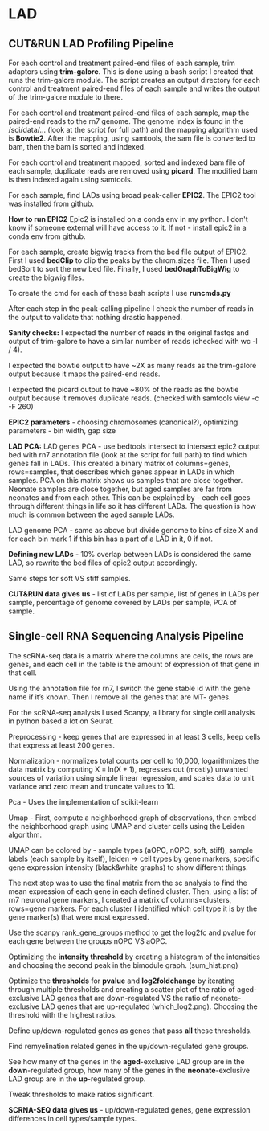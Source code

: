 # LAD
## CUT&RUN LAD Profiling Pipeline
For each control and treatment paired-end files of each sample, trim adaptors using **trim-galore**. This is done using a bash script I created that runs the trim-galore module. The script creates an output directory for each control and treatment paired-end files of each sample and writes the output of the trim-galore module to there.

For each control and treatment paired-end files of each sample, map the paired-end reads to the rn7 genome. The genome index is found in the /sci/data/… (look at the script for full path) and the mapping algorithm used is **Bowtie2**. After the mapping, using samtools, the sam file is converted to bam, then the bam is sorted and indexed. 

For each control and treatment mapped, sorted and indexed bam file of each sample, duplicate reads are removed using **picard**. The modified bam is then indexed again using samtools. 

For each sample, find LADs using broad peak-caller **EPIC2**. The EPIC2 tool was installed from github.

**How to run EPIC2**
Epic2 is installed on a conda env in my python. I don't know if someone external will have access to it. If not - install epic2 in a conda env from github.

For each sample, create bigwig tracks from the bed file output of EPIC2. First I used **bedClip** to clip the peaks by the chrom.sizes file. Then I used bedSort to sort the new bed file. Finally, I used **bedGraphToBigWig** to create the bigwig files. 

To create the cmd for each of these bash scripts I use **runcmds.py** 

After each step in the peak-calling pipeline I check the number of reads in the output to validate that nothing drastic happened.

**Sanity checks:**
I expected the number of reads in the original fastqs and output of trim-galore to have a similar number of reads (checked with wc -l / 4).

I expected the bowtie output to have ~2X as many reads as the trim-galore output because it maps the paired-end reads.

I expected the picard output to have ~80% of the reads as the bowtie output because it removes duplicate reads. (checked with samtools view -c -F 260)

**EPIC2 parameters** - choosing chromosomes (canonical?), optimizing parameters - bin width, gap size

**LAD PCA:**
LAD genes PCA - use bedtools intersect to intersect epic2 output bed with rn7 annotation file (look at the script for full path) to find which genes fall in LADs. This created a binary matrix of columns=genes, rows=samples, that describes which genes appear in LADs in which samples. PCA on this matrix shows us samples that are close together. Neonate samples are close together, but aged samples are far from neonates and from each other. This can be explained by - each cell goes through different things in life so it has different LADs. The question is how much is common between the aged sample LADs.

LAD genome PCA - same as above but divide genome to bins of size X and for each bin mark 1 if this bin has a part of a LAD in it, 0 if not. 

**Defining new LADs** - 10% overlap between LADs is considered the same LAD, so rewrite the bed files of epic2 output accordingly.

Same steps for soft VS stiff samples.

**CUT&RUN data gives us** - list of LADs per sample, list of genes in LADs per sample, percentage of genome covered by LADs per sample, PCA of sample.

## Single-cell RNA Sequencing Analysis Pipeline
The scRNA-seq data is a matrix where the columns are cells, the rows are genes, and each cell in the table is the amount of expression of that gene in that cell.

Using the annotation file for rn7, I switch the gene stable id with the gene name if it’s known. Then I remove all the genes that are MT- genes.

For the scRNA-seq analysis I used Scanpy, a library for single cell analysis in python based a lot on Seurat. 

Preprocessing - keep genes that are expressed in at least 3 cells, keep cells that express at least 200 genes.

Normalization - normalizes total counts per cell to 10,000, logarithmizes the data matrix by computing X = ln(X + 1), regresses out (mostly) unwanted sources of variation using simple linear regression, and scales data to unit variance and zero mean and truncate values to 10.

Pca - Uses the implementation of scikit-learn

Umap - First, compute a neighborhood graph of observations, then embed the neighborhood graph using UMAP and cluster cells using the Leiden algorithm.

UMAP can be colored by - sample types (aOPC, nOPC, soft, stiff), sample labels (each sample by itself), leiden → cell types by gene markers, specific gene expression intensity (black&white graphs) to show different things. 

The next step was to use the final matrix from the sc analysis to find the mean expression of each gene in each defined cluster. Then, using a list of rn7 neuronal gene markers, I created a matrix of columns=clusters, rows=gene markers. For each cluster I identified which cell type it is by the gene marker(s) that were most expressed.

Use the scanpy rank_gene_groups method to get the log2fc and pvalue for each gene between the groups nOPC VS aOPC.

Optimizing the **intensity threshold** by creating a histogram of the intensities and choosing the second peak in the bimodule graph. (sum_hist.png)

Optimize the **thresholds** for **pvalue** and **log2foldchange** by iterating through multiple thresholds and creating a scatter plot of the ratio of aged-exclusive LAD genes that are down-regulated VS  the ratio of neonate-exclusive LAD genes that are up-regulated (which_log2.png). Choosing the threshold with the highest ratios.

Define up/down-regulated genes as genes that pass **all** these thresholds.

Find remyelination related genes in the up/down-regulated gene groups.

See how many of the genes in the **aged**-exclusive LAD group are in the **down**-regulated group, how many of the genes in the **neonate**-exclusive LAD group are in the **up**-regulated group.

Tweak thresholds to make ratios significant.

**SCRNA-SEQ data gives us** - up/down-regulated genes, gene expression differences in cell types/sample types.
